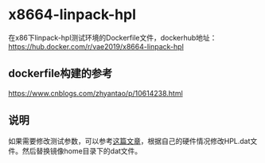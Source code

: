 # x8664-linpack-hpl
在x86下linpack-hpl测试环境的Dockerfile文件，dockerhub地址：https://hub.docker.com/r/vae2019/x8664-linpack-hpl
## dockerfile构建的参考
https://www.cnblogs.com/zhyantao/p/10614238.html
## 说明
如果需要修改测试参数，可以参考[这篇文章](https://github.com/levinit/itnotes/wiki/high-performance-linpack(hpl)-benchmark)，根据自己的硬件情况修改HPL.dat文件。然后替换镜像home目录下的dat文件。
